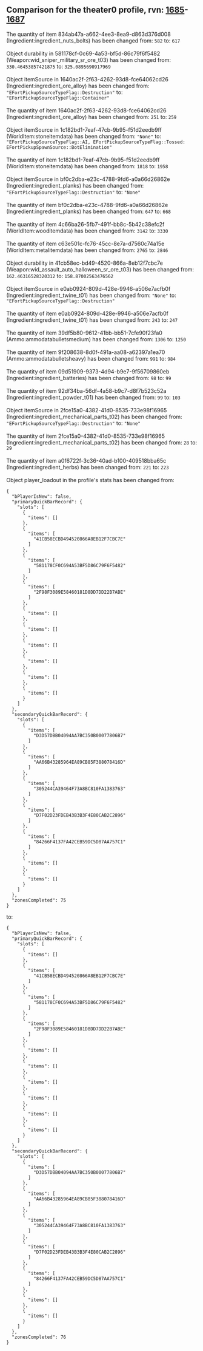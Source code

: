 ## Comparison for the theater0 profile, rvn: [1685](https://github.com/PRO100KatYT/FortniteProfileRevisions/tree/main/profiles/theater0/1685%20theater0.json)-[1687](https://github.com/PRO100KatYT/FortniteProfileRevisions/tree/main/profiles/theater0/1687%20theater0.json)

The quantity of item 834ab47a-a662-4ee3-8ea9-d863d376d008 (Ingredient:ingredient_nuts_bolts) has been changed from: `582` to: `617`
<br><br>
Object durability in 581178cf-0c69-4a53-bf5d-86c79f6f5482 (Weapon:wid_sniper_military_sr_ore_t03) has been changed from: `330.46453857421875` to: `325.0895690917969`
<br><br>
Object itemSource in 1640ac2f-2f63-4262-93d8-fce64062cd26 (Ingredient:ingredient_ore_alloy) has been changed from: `"EFortPickupSourceTypeFlag::Destruction"` to: `"EFortPickupSourceTypeFlag::Container"`
<br><br>
The quantity of item 1640ac2f-2f63-4262-93d8-fce64062cd26 (Ingredient:ingredient_ore_alloy) has been changed from: `251` to: `259`
<br><br>
Object itemSource in 1c182bd1-7eaf-47cb-9b95-f51d2eedb9ff (WorldItem:stoneitemdata) has been changed from: `"None"` to: `"EFortPickupSourceTypeFlag::AI, EFortPickupSourceTypeFlag::Tossed: EFortPickupSpawnSource::BotElimination"`
<br><br>
The quantity of item 1c182bd1-7eaf-47cb-9b95-f51d2eedb9ff (WorldItem:stoneitemdata) has been changed from: `1818` to: `1958`
<br><br>
Object itemSource in bf0c2dba-e23c-4788-9fd6-a0a66d26862e (Ingredient:ingredient_planks) has been changed from: `"EFortPickupSourceTypeFlag::Destruction"` to: `"None"`
<br><br>
The quantity of item bf0c2dba-e23c-4788-9fd6-a0a66d26862e (Ingredient:ingredient_planks) has been changed from: `647` to: `668`
<br><br>
The quantity of item 4c66ba26-5fb7-491f-bb8c-5b42c38efc2f (WorldItem:wooditemdata) has been changed from: `3142` to: `3330`
<br><br>
The quantity of item c63e501c-fc76-45cc-8e7a-d7560c74a15e (WorldItem:metalitemdata) has been changed from: `2765` to: `2846`
<br><br>
Object durability in 41cb58ec-bd49-4520-866a-8eb12f7cbc7e (Weapon:wid_assault_auto_halloween_sr_ore_t03) has been changed from: `162.46316528320312` to: `158.87002563476562`
<br><br>
Object itemSource in e0ab0924-809d-428e-9946-a506e7acfb0f (Ingredient:ingredient_twine_t01) has been changed from: `"None"` to: `"EFortPickupSourceTypeFlag::Destruction"`
<br><br>
The quantity of item e0ab0924-809d-428e-9946-a506e7acfb0f (Ingredient:ingredient_twine_t01) has been changed from: `243` to: `247`
<br><br>
The quantity of item 39df5b80-9612-41bb-bb51-7cfe90f23fa0 (Ammo:ammodatabulletsmedium) has been changed from: `1306` to: `1250`
<br><br>
The quantity of item 9f208638-8d0f-491a-aa08-a62397a1ea70 (Ammo:ammodatabulletsheavy) has been changed from: `991` to: `984`
<br><br>
The quantity of item 09d51909-9373-4d94-b9e7-9f56709860eb (Ingredient:ingredient_batteries) has been changed from: `98` to: `99`
<br><br>
The quantity of item 92df34ba-56df-4a58-b9c7-d8f7b523c52a (Ingredient:ingredient_powder_t01) has been changed from: `99` to: `103`
<br><br>
Object itemSource in 2fce15a0-4382-41d0-8535-733e98f16965 (Ingredient:ingredient_mechanical_parts_t02) has been changed from: `"EFortPickupSourceTypeFlag::Destruction"` to: `"None"`
<br><br>
The quantity of item 2fce15a0-4382-41d0-8535-733e98f16965 (Ingredient:ingredient_mechanical_parts_t02) has been changed from: `28` to: `29`
<br><br>
The quantity of item a0f6722f-3c36-40ad-b100-409518bba65c (Ingredient:ingredient_herbs) has been changed from: `221` to: `223`
<br><br>
Object player_loadout in the profile's stats has been changed from:

```
{
  "bPlayerIsNew": false,
  "primaryQuickBarRecord": {
    "slots": [
      {
        "items": []
      },
      {
        "items": [
          "41CB58ECBD494520866A8EB12F7CBC7E"
        ]
      },
      {
        "items": [
          "581178CF0C694A53BF5D86C79F6F5482"
        ]
      },
      {
        "items": [
          "2F98F3089E58460181D8DD7DD22B7ABE"
        ]
      },
      {
        "items": []
      },
      {
        "items": []
      },
      {
        "items": []
      },
      {
        "items": []
      },
      {
        "items": []
      },
      {
        "items": []
      }
    ]
  },
  "secondaryQuickBarRecord": {
    "slots": [
      {
        "items": [
          "D3D57DBB04094AA7BC350B00077806B7"
        ]
      },
      {
        "items": [
          "AA66B43285964EA89CB85F388078416D"
        ]
      },
      {
        "items": [
          "305244CA39464F73A8BC810FA1383763"
        ]
      },
      {
        "items": [
          "D7F02D23FDEB43B3B3F4E80CAB2C2896"
        ]
      },
      {
        "items": [
          "84266F4137FA42CEB59DC5D87AA757C1"
        ]
      },
      {
        "items": []
      },
      {
        "items": []
      }
    ]
  },
  "zonesCompleted": 75
}
```

to:

```
{
  "bPlayerIsNew": false,
  "primaryQuickBarRecord": {
    "slots": [
      {
        "items": []
      },
      {
        "items": [
          "41CB58ECBD494520866A8EB12F7CBC7E"
        ]
      },
      {
        "items": [
          "581178CF0C694A53BF5D86C79F6F5482"
        ]
      },
      {
        "items": [
          "2F98F3089E58460181D8DD7DD22B7ABE"
        ]
      },
      {
        "items": []
      },
      {
        "items": []
      },
      {
        "items": []
      },
      {
        "items": []
      },
      {
        "items": []
      },
      {
        "items": []
      }
    ]
  },
  "secondaryQuickBarRecord": {
    "slots": [
      {
        "items": [
          "D3D57DBB04094AA7BC350B00077806B7"
        ]
      },
      {
        "items": [
          "AA66B43285964EA89CB85F388078416D"
        ]
      },
      {
        "items": [
          "305244CA39464F73A8BC810FA1383763"
        ]
      },
      {
        "items": [
          "D7F02D23FDEB43B3B3F4E80CAB2C2896"
        ]
      },
      {
        "items": [
          "84266F4137FA42CEB59DC5D87AA757C1"
        ]
      },
      {
        "items": []
      },
      {
        "items": []
      }
    ]
  },
  "zonesCompleted": 76
}
```

<br><br>

